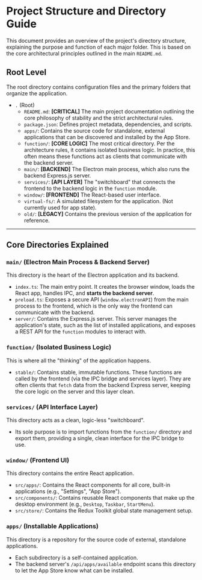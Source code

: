 # Project Structure and Directory Guide

This document provides an overview of the project's directory structure, explaining the purpose and function of each major folder. This is based on the core architectural principles outlined in the main `README.md`.

## Root Level

The root directory contains configuration files and the primary folders that organize the application.

-   `.` (Root)
    -   `README.md`: **[CRITICAL]** The main project documentation outlining the core philosophy of stability and the strict architectural rules.
    -   `package.json`: Defines project metadata, dependencies, and scripts.
    -   `apps/`: Contains the source code for standalone, external applications that can be discovered and installed by the App Store.
    -   `function/`: **[CORE LOGIC]** The most critical directory. Per the architecture rules, it contains isolated business logic. In practice, this often means these functions act as clients that communicate with the backend server.
    -   `main/`: **[BACKEND]** The Electron main process, which also runs the backend Express.js server.
    -   `services/`: **[API LAYER]** The "switchboard" that connects the frontend to the backend logic in the `function` module.
    -   `window/`: **[FRONTEND]** The React-based user interface.
    -   `virtual-fs/`: A simulated filesystem for the application. (Not currently used for app state).
    -   `old/`: **[LEGACY]** Contains the previous version of the application for reference.

---

## Core Directories Explained

### `main/` (Electron Main Process & Backend Server)

This directory is the heart of the Electron application and its backend.

-   `index.ts`: The main entry point. It creates the browser window, loads the React app, handles IPC, and **starts the backend server**.
-   `preload.ts`: Exposes a secure API (`window.electronAPI`) from the main process to the frontend, which is the only way the frontend can communicate with the backend.
-   `server/`: Contains the Express.js server. This server manages the application's state, such as the list of installed applications, and exposes a REST API for the `function` modules to interact with.

### `function/` (Isolated Business Logic)

This is where all the "thinking" of the application happens.

-   `stable/`: Contains stable, immutable functions. These functions are called by the frontend (via the IPC bridge and services layer). They are often clients that `fetch` data from the backend Express server, keeping the core logic on the server and this layer clean.

### `services/` (API Interface Layer)

This directory acts as a clean, logic-less "switchboard".

-   Its sole purpose is to import functions from the `function/` directory and export them, providing a single, clean interface for the IPC bridge to use.

### `window/` (Frontend UI)

This directory contains the entire React application.

-   `src/apps/`: Contains the React components for all core, built-in applications (e.g., "Settings", "App Store").
-   `src/components/`: Contains reusable React components that make up the desktop environment (e.g., `Desktop`, `Taskbar`, `StartMenu`).
-   `src/store/`: Contains the Redux Toolkit global state management setup.

### `apps/` (Installable Applications)

This directory is a repository for the source code of external, standalone applications.

-   Each subdirectory is a self-contained application.
-   The backend server's `/api/apps/available` endpoint scans this directory to let the App Store know what can be installed.
